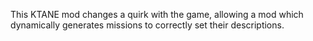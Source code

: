This KTANE mod changes a quirk with the game, allowing a mod which dynamically generates missions to correctly set their descriptions.
